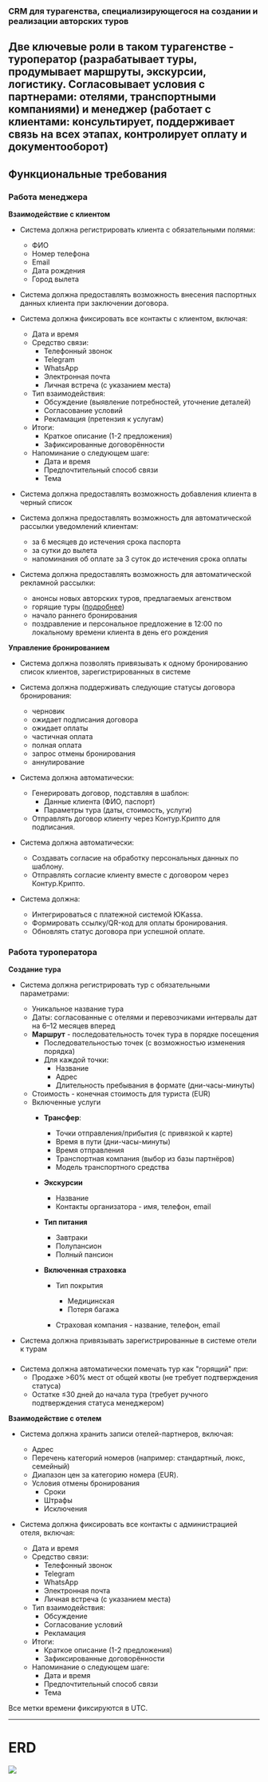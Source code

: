 ### CRM для турагенства, специализирующегося на создании и реализации авторских туров 

Две ключевые роли в таком турагенстве - туроператор (разрабатывает туры, продумывает маршруты, экскурсии, логистику. 
Согласовывает условия с партнерами: отелями, транспортными компаниями)
и менеджер (работает с клиентами: консультирует, поддерживает связь на всех этапах, контролирует оплату и документооборот)
---
## Функциональные требования
### Работа менеджера
**Взаимодействие с клиентом**
- Система должна регистрировать клиента с обязательными полями:  
  - ФИО  
  - Номер телефона  
  - Email
  - Дата рождения  
  - Город вылета  
- Система должна предоставлять возможность внесения паспортных данных клиента при заключении договора.  

- Система должна фиксировать все контакты с клиентом, включая:  
  - Дата и время  
  - Средство связи:  
    - Телефонный звонок 
    - Telegram  
    - WhatsApp  
    - Электронная почта  
    - Личная встреча (с указанием места)  
  - Тип взаимодействия:  
    - Обсуждение (выявление потребностей, уточнение деталей)  
    - Согласование условий  
    - Рекламация (претензия к услугам)  
  - Итоги:  
    - Краткое описание (1-2 предложения)  
    - Зафиксированные договорённости  
  - Напоминание о следующем шаге:  
    - Дата и время  
    - Предпочтительный способ связи  
    - Тема

- Система должна предоставлять возможность добавления клиента в черный список
- Система должна предоставлять возможность для автоматической рассылки уведомлений клиентам:  
    - за 6 месяцев до истечения срока паспорта
    - за сутки до вылета
    - напоминания об оплате за 3 суток до истечения срока оплаты
  
- Система должна предоставлять возможность для автоматической рекламной рассылки: 
    - анонсы новых авторских туров, предлагаемых агенством
    - горящие туры ([подробнее](#создание-тура))
    - начало раннего бронирования 
    - поздравление и персональное предложение в 12:00 по локальному времени клиента в день его рождения

**Управление бронированием**
- Система должна позволять привязывать к одному бронированию список клиентов, зарегистрированных в системе

- Система должна поддерживать следующие статусы договора бронирования: 
    - черновик
    - ожидает подписания договора
    - ожидает оплаты
    - частичная оплата
    - полная оплата
    - запрос отмены бронирования
    - аннулирование 

- Система должна автоматически:  
  - Генерировать договор, подставляя в шаблон:  
    - Данные клиента (ФИО, паспорт)  
    - Параметры тура (даты, стоимость, услуги)  
  - Отправлять договор клиенту через Контур.Крипто для подписания.  

- Система должна автоматически:  
  - Создавать согласие на обработку персональных данных по шаблону.  
  - Отправлять согласие клиенту вместе с договором через Контур.Крипто.
  
- Система должна:  
  - Интегрироваться с платежной системой ЮKassa.  
  - Формировать ссылку/QR-код для оплаты бронирования.  
  - Обновлять статус договора при успешной оплате.  

### Работа туроператора
**Создание тура** 
- Система должна регистрировать тур с обязательными параметрами:
    - Уникальное название тура
    - Даты: согласованные с отелями и перевозчиками интервалы дат на 6–12 месяцев вперед
    - **Маршрут** - последовательность точек тура в порядке посещения
      - Последовательностью точек (с возможностью изменения порядка)  
      - Для каждой точки:
        - Название
        - Адрес  
        - Длительность пребывания в формате (дни-часы-минуты)
    - Стоимость - конечная стоимость для туриста (EUR)
    - Включенные услуги 
        - **Трансфер**:  
          - Точки отправления/прибытия (с привязкой к карте)  
          - Время в пути (дни-часы-минуты)  
          - Время отправления 
          - Транспортная компания (выбор из базы партнёров)  
          - Модель транспортного средства  

        - **Экскурсии**
            - Название
            - Контакты организатора - имя, телефон, email

        - **Тип питания** 
          - Завтраки
          - Полупансион
          - Полный пансион
          
        - **Включенная страховка**
            - Тип покрытия
              - Медицинская
              - Потеря багажа 
              
            - Страховая компания - название, телефон, email

- Система должна привязывать зарегистрированные в системе отели к турам

### <span id="hidden-anchor"></span>
- Система должна автоматически помечать тур как "горящий" при:  
  - Продаже >60% мест от общей квоты (не требует подтверждения статуса)
  - Остатке ≤30 дней до начала тура (требует ручного подтверждения статуса менеджером)

**Взаимодействие с отелем**
- Система должна хранить записи отелей-партнеров, включая:  
   - Адрес
   - Перечень категорий номеров (например: стандартный, люкс, семейный)
   - Диапазон цен за категорию номера (EUR).  
   - Условия отмены бронирования
     - Сроки
     - Штрафы
     - Исключения

- Система должна фиксировать все контакты с администрацией отеля, включая:  
  - Дата и время 
  - Средство связи:  
    - Телефонный звонок 
    - Telegram  
    - WhatsApp  
    - Электронная почта  
    - Личная встреча (с указанием места)  
  - Тип взаимодействия:  
    - Обсуждение 
    - Согласование условий  
    - Рекламация 
  - Итоги:  
    - Краткое описание (1-2 предложения)  
    - Зафиксированные договорённости  
  - Напоминание о следующем шаге:  
    - Дата и время 
    - Предпочтительный способ связи  
    - Тема

Все метки времени фиксируются в UTC.

---

# ERD
![](https://www.plantuml.com/plantuml/svg/p5bVRzkm4N_tfo3waZXhWAv0NuoYcDUwMp37wLAx6FP2NAIpJ8GYLP9Au_xvxfCeqX5jqL4RTUYJJV9uVtvtF1vFVzC6b2bpFjAtJ1IW82Tp9j1i2oHIcOqSSLmROYHHBDiOaZA5YM5IZ4O59BUG8NcMS8R2F2FVHeIWCCniIJEbwnb2_a9OEY4NY-Ni7xDhylhrXt-zUKFiolcv_LcNd5C1EKx8f-drstzEhqzVlder9ekh9LcivdDBL6oaQ1Eys5l771W_nk26LVRG54p5vTrqEGjNaqfjoj871dzziI-1QNh3AwCvqmOhohzVNSrdqmLvDti_NSsNvFrq_d5MKVuOFG1n0qAJRoIAGmi61neDYTvNH7jsWA0AGKin8SlPVvPaJsGYIs4KmqfkBx77WDzdpSmWVErwe-SsiDSJUCDFTyQCxHx3Slmg1LAvNciqyuEDUmeNe7KXbOt49tdWj5doQcmBdEoOqteOsYRA_0RLW_Ml3gBrlc0AweCKZKYcTOdHLQVnQd7nxzNiTAVuSwlRU0y6lomCAh37LvE14M6rivSNbxEFo-dbX-L_ztsTvwLWIMDniW4Xa4-wfyETEQ9X8gDSDbHXHBMyqJAkmo6wp7DGs-R4s1d8569UMz2QL9WpaQ8wOZ0LU6ze8eMfX56_GHz27YSU6ln2uHgLmfG-1MUj8SC6YptiKAGqxk1kmmjKMWhWL4Z3raxq7sYtmRpWOB1JMbjtwYdr-1TGwURK4myRu26BUghJWJlchQWkbCnbO62eNKFmCsd1CCCVIUx2e327uUIrQMoo_oC69Gh1O4h1X0Zxw_RjwlfwjbZItPerwaUhCBcHyfQ9Z818hK8Aah1CSGIwfz6ox4uCzOAF2WEcr1FFcJRZdSudgOArER6aNYFQSLculDxW1TiwJL7EnAtBLR-C3o5baNRkkbgGrGTxpNJZUW0QtINGeTEP4z19wDOysYmJcDexijSf16rtu90QXnAyKyCpthzQYXMVDWU48TBtlDq1PscbMvsIcQpHskh3YYjYHr_rFRATMBb5FNuyunxYDmwBeQYZNJWSqWJdikAlQvSsups8fG5E2yMIkkAQlRsudCuhJpn_EOwXj3i2rF4T4YvlkeVaA5uzi0riZPML4PmYzZkgtnJiddizwXNjeN91tkofMF_KKwgZZytFYYOonJY9XpfsfkrLrhhBwZickBlg2VtqsxfzqzZGfrYgQFXRqqffO2TklmW1hXk7JLe3_tpce0tDcIWDnf_FXBJ8A1I5adUjvxPx0skaQUbUKCSpsWbPwH8uTv0HLGgYyGuLSC8CDZmqgRZLjOBP8DaYg11esYByHeQi5fI9Fl5Gf3sVVqxMynR3_Ol9aYXPsaCwY04XVykQ5fBrJu9sIrI2KtOST6SEADjYnxtQ3f2c2hNkkYbzGDcodZJ2hZzDvn5j_TwusamqGofLYgfIKxEQ_wEthr4WcjQ2HdN7alu5YymB4DjZzkSoHHuIT4bVenekK4ZBeYx20tlThXGBKAPKpiCJOdyg5W7saK00fTWTy9_T6iZj_y2JAWF1llP7xRVsEqFTy3ufbMPI3EdHdS77QusufT4M3-djh61xRrSneKi58a7Q71U6VvRFGYK7zDc1vTj7VPV8-gBCqBtNFODcVAHSsKY3FAXNx0nLKkOq0OEPLFrnjtixZRChUjodgdJbJO6AYlfRnj4Y9uTxcfMepUDF9SXH3DCN3ugn57MYM66Ox_CxiG6U0yYCNOeXQWf4TXJSf8uApds3I-M7p0xL3phIWyP22WPfQPAcTggJmW0DwQ6xpPtDOJ9fTw53uthsde_HFX7b_rE_-T6UJcNk2PajLfVa7QwPO3Q2HYCX3RelbNBTzTcZsdnsrgdUsTcaMZnlShZzPv1ZfY2tWoyRC1gAmWvi7hV_tELJ_RUSzyF2CqsPJagjgsaxt4M37TMvc0EhHYXIKfkmRuXhathz_T3Bi5m4Vg4srTjHwmbbPnkrGV4jTU_Og32tteWA-vZU7Dl5RD2gkDXrbecAGc4mwvxWpHmem-fdM3NBKZkrBeDXa48KVgxJBxQNC8qgVTY9iUgxGU2BtPU950pOcLRJIUKDVb3B3LY426GAX5VEMMl_AxoJjt4zEzBU4-A60ykZacmiMERs7TuEbHk5SBi6tR3P05zNGG7gmIbk664T-PXXPGLB0Uh-OwdzyhbjHF6QuoutsJaNCk6a_NIVmfRQo8_gvQiJfyjksBOznvGbmEr_BhMXlCmoo33Ar2lUyFIZDalhFE5uhgL2beaMkpfJNMCJrdh3YYfDkURnz-_dv_9_VPen4a8X34JxFOL7yIfQwrWuLkBTrSyRbamoQJTB0XZoMUBR4NPy3BhjaLpMD1Ydp-EWS6QDC_HwcTpK2YPUsx9KszVxHnwZJ8oqWiwHQW_CSA-3MlyCc3OsIomUb5EmYuP0FypCo-gzmFt-8_FMpkx-urYaT42jnmBiz0NcvvpN6daGkn6ZPhCLgQpeiMN1BKU7LEaaQSw6XLVbB4FuQwybsMyM2ofHijxNSES0pdB3Icu4mU4J44pXM3oLMXDfi3dBL7oNqgDvmuqhYK_QElzgpEj--m80)